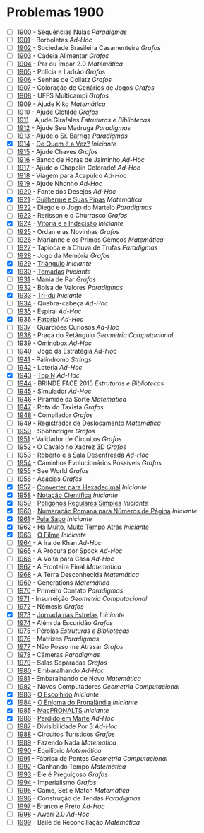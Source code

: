 # Problemas 1900

  - [ ]  [1900](https://www.urionlinejudge.com.br/judge/pt/problems/view/1900) - Sequências Nulas *Paradigmas*
  - [ ]  [1901](https://www.urionlinejudge.com.br/judge/pt/problems/view/1901) - Borboletas *Ad-Hoc*
  - [ ]  [1902](https://www.urionlinejudge.com.br/judge/pt/problems/view/1902) - Sociedade Brasileira Casamenteira *Grafos*
  - [ ]  [1903](https://www.urionlinejudge.com.br/judge/pt/problems/view/1903) - Cadeia Alimentar *Grafos*
  - [ ]  [1904](https://www.urionlinejudge.com.br/judge/pt/problems/view/1904) - Par ou Ímpar 2.0 *Matemática*
  - [ ]  [1905](https://www.urionlinejudge.com.br/judge/pt/problems/view/1905) - Polícia e Ladrão *Grafos*
  - [ ]  [1906](https://www.urionlinejudge.com.br/judge/pt/problems/view/1906) - Senhas de Collatz *Grafos*
  - [ ]  [1907](https://www.urionlinejudge.com.br/judge/pt/problems/view/1907) - Coloração de Cenários de Jogos *Grafos*
  - [ ]  [1908](https://www.urionlinejudge.com.br/judge/pt/problems/view/1908) - UFFS Multicampi *Grafos*
  - [ ]  [1909](https://www.urionlinejudge.com.br/judge/pt/problems/view/1909) - Ajude Kiko *Matemática*
  - [ ]  [1910](https://www.urionlinejudge.com.br/judge/pt/problems/view/1910) - Ajude Clotilde *Grafos*
  - [ ]  [1911](https://www.urionlinejudge.com.br/judge/pt/problems/view/1911) - Ajude Girafales *Estruturas e Bibliotecas*
  - [ ]  [1912](https://www.urionlinejudge.com.br/judge/pt/problems/view/1912) - Ajude Seu Madruga *Paradigmas*
  - [ ]  [1913](https://www.urionlinejudge.com.br/judge/pt/problems/view/1913) - Ajude o Sr. Barriga *Paradigmas*
  - [x]  [1914](https://www.urionlinejudge.com.br/judge/pt/problems/view/1914) - [De Quem é a Vez?](https://github.com/potigol/uoj-potigol/blob/master/src/1900/1914.poti) *Iniciante*
  - [ ]  [1915](https://www.urionlinejudge.com.br/judge/pt/problems/view/1915) - Ajude Chaves *Grafos*
  - [ ]  [1916](https://www.urionlinejudge.com.br/judge/pt/problems/view/1916) - Banco de Horas de Jaiminho *Ad-Hoc*
  - [ ]  [1917](https://www.urionlinejudge.com.br/judge/pt/problems/view/1917) - Ajude o Chapolin Colorado! *Ad-Hoc*
  - [ ]  [1918](https://www.urionlinejudge.com.br/judge/pt/problems/view/1918) - Viagem para Acapulco *Ad-Hoc*
  - [ ]  [1919](https://www.urionlinejudge.com.br/judge/pt/problems/view/1919) - Ajude Nhonho *Ad-Hoc*
  - [ ]  [1920](https://www.urionlinejudge.com.br/judge/pt/problems/view/1920) - Fonte dos Desejos *Ad-Hoc*
  - [x]  [1921](https://www.urionlinejudge.com.br/judge/pt/problems/view/1921) - [Guilherme e Suas Pipas](https://github.com/potigol/uoj-potigol/blob/master/src/1900/1921.poti) *Matemática*
  - [ ]  [1922](https://www.urionlinejudge.com.br/judge/pt/problems/view/1922) - Diego e o Jogo do Martelo *Paradigmas*
  - [ ]  [1923](https://www.urionlinejudge.com.br/judge/pt/problems/view/1923) - Rerisson e o Churrasco *Grafos*
  - [x]  [1924](https://www.urionlinejudge.com.br/judge/pt/problems/view/1924) - [Vitória e a Indecisão](https://github.com/potigol/uoj-potigol/blob/master/src/1900/1924.poti) *Iniciante*
  - [ ]  [1925](https://www.urionlinejudge.com.br/judge/pt/problems/view/1925) - Ordan e as Novinhas *Grafos*
  - [ ]  [1926](https://www.urionlinejudge.com.br/judge/pt/problems/view/1926) - Marianne e os Primos Gêmeos *Matemática*
  - [ ]  [1927](https://www.urionlinejudge.com.br/judge/pt/problems/view/1927) - Tapioca e a Chuva de Trufas *Paradigmas*
  - [ ]  [1928](https://www.urionlinejudge.com.br/judge/pt/problems/view/1928) - Jogo da Memória *Grafos*
  - [x]  [1929](https://www.urionlinejudge.com.br/judge/pt/problems/view/1929) - [Triângulo](https://github.com/potigol/uoj-potigol/blob/master/src/1900/1929.poti) *Iniciante*
  - [x]  [1930](https://www.urionlinejudge.com.br/judge/pt/problems/view/1930) - [Tomadas](https://github.com/potigol/uoj-potigol/blob/master/src/1900/1930.poti) *Iniciante*
  - [ ]  [1931](https://www.urionlinejudge.com.br/judge/pt/problems/view/1931) - Mania de Par *Grafos*
  - [ ]  [1932](https://www.urionlinejudge.com.br/judge/pt/problems/view/1932) - Bolsa de Valores *Paradigmas*
  - [x]  [1933](https://www.urionlinejudge.com.br/judge/pt/problems/view/1933) - [Tri-du](https://github.com/potigol/uoj-potigol/blob/master/src/1900/1933.poti) *Iniciante*
  - [ ]  [1934](https://www.urionlinejudge.com.br/judge/pt/problems/view/1934) - Quebra-cabeça *Ad-Hoc*
  - [ ]  [1935](https://www.urionlinejudge.com.br/judge/pt/problems/view/1935) - Espiral *Ad-Hoc*
  - [x]  [1936](https://www.urionlinejudge.com.br/judge/pt/problems/view/1936) - [Fatorial](https://github.com/potigol/uoj-potigol/blob/master/src/1900/1936.poti) *Ad-Hoc*
  - [ ]  [1937](https://www.urionlinejudge.com.br/judge/pt/problems/view/1937) - Guardiões Curiosos *Ad-Hoc*
  - [ ]  [1938](https://www.urionlinejudge.com.br/judge/pt/problems/view/1938) - Praça do Retângulo *Geometria Computacional*
  - [ ]  [1939](https://www.urionlinejudge.com.br/judge/pt/problems/view/1939) - Ominobox *Ad-Hoc*
  - [ ]  [1940](https://www.urionlinejudge.com.br/judge/pt/problems/view/1940) - Jogo da Estratégia *Ad-Hoc*
  - [ ]  [1941](https://www.urionlinejudge.com.br/judge/pt/problems/view/1941) - Palíndromo *Strings*
  - [ ]  [1942](https://www.urionlinejudge.com.br/judge/pt/problems/view/1942) - Loteria *Ad-Hoc*
  - [x]  [1943](https://www.urionlinejudge.com.br/judge/pt/problems/view/1943) - [Top N](https://github.com/potigol/uoj-potigol/blob/master/src/1900/1943.poti) *Ad-Hoc*
  - [ ]  [1944](https://www.urionlinejudge.com.br/judge/pt/problems/view/1944) - BRINDE FACE 2015 *Estruturas e Bibliotecas*
  - [ ]  [1945](https://www.urionlinejudge.com.br/judge/pt/problems/view/1945) - Simulador *Ad-Hoc*
  - [ ]  [1946](https://www.urionlinejudge.com.br/judge/pt/problems/view/1946) - Pirâmide da Sorte *Matemática*
  - [ ]  [1947](https://www.urionlinejudge.com.br/judge/pt/problems/view/1947) - Rota do Taxista *Grafos*
  - [ ]  [1948](https://www.urionlinejudge.com.br/judge/pt/problems/view/1948) - Compilador *Grafos*
  - [ ]  [1949](https://www.urionlinejudge.com.br/judge/pt/problems/view/1949) - Registrador de Deslocamento *Matemática*
  - [ ]  [1950](https://www.urionlinejudge.com.br/judge/pt/problems/view/1950) - Spöhndriger *Grafos*
  - [ ]  [1951](https://www.urionlinejudge.com.br/judge/pt/problems/view/1951) - Validador de Circuitos *Grafos*
  - [ ]  [1952](https://www.urionlinejudge.com.br/judge/pt/problems/view/1952) - O Cavalo no Xadrez 3D *Grafos*
  - [ ]  [1953](https://www.urionlinejudge.com.br/judge/pt/problems/view/1953) - Roberto e a Sala Desenfreada *Ad-Hoc*
  - [ ]  [1954](https://www.urionlinejudge.com.br/judge/pt/problems/view/1954) - Caminhos Evolucionários Possíveis *Grafos*
  - [ ]  [1955](https://www.urionlinejudge.com.br/judge/pt/problems/view/1955) - See World *Grafos*
  - [ ]  [1956](https://www.urionlinejudge.com.br/judge/pt/problems/view/1956) - Acácias *Grafos*
  - [x]  [1957](https://www.urionlinejudge.com.br/judge/pt/problems/view/1957) - [Converter para Hexadecimal](https://github.com/potigol/uoj-potigol/blob/master/src/1900/1957.poti) *Iniciante*
  - [x]  [1958](https://www.urionlinejudge.com.br/judge/pt/problems/view/1958) - [Notação Científica](https://github.com/potigol/uoj-potigol/blob/master/src/1900/1958.poti) *Iniciante*
  - [x]  [1959](https://www.urionlinejudge.com.br/judge/pt/problems/view/1959) - [Polígonos Regulares Simples](https://github.com/potigol/uoj-potigol/blob/master/src/1900/1959.poti) *Iniciante*
  - [x]  [1960](https://www.urionlinejudge.com.br/judge/pt/problems/view/1960) - [Numeração Romana para Números de Página](https://github.com/potigol/uoj-potigol/blob/master/src/1900/1960.poti) *Iniciante*
  - [x]  [1961](https://www.urionlinejudge.com.br/judge/pt/problems/view/1961) - [Pula Sapo](https://github.com/potigol/uoj-potigol/blob/master/src/1900/1961.poti) *Iniciante*
  - [x]  [1962](https://www.urionlinejudge.com.br/judge/pt/problems/view/1962) - [Há Muito, Muito Tempo Atrás](https://github.com/potigol/uoj-potigol/blob/master/src/1900/1962.poti) *Iniciante*
  - [x]  [1963](https://www.urionlinejudge.com.br/judge/pt/problems/view/1963) - [O Filme](https://github.com/potigol/uoj-potigol/blob/master/src/1900/1963.poti) *Iniciante*
  - [ ]  [1964](https://www.urionlinejudge.com.br/judge/pt/problems/view/1964) - A Ira de Khan *Ad-Hoc*
  - [ ]  [1965](https://www.urionlinejudge.com.br/judge/pt/problems/view/1965) - A Procura por Spock *Ad-Hoc*
  - [ ]  [1966](https://www.urionlinejudge.com.br/judge/pt/problems/view/1966) - A Volta para Casa *Ad-Hoc*
  - [ ]  [1967](https://www.urionlinejudge.com.br/judge/pt/problems/view/1967) - A Fronteira Final *Matemática*
  - [ ]  [1968](https://www.urionlinejudge.com.br/judge/pt/problems/view/1968) - A Terra Desconhecida *Matemática*
  - [ ]  [1969](https://www.urionlinejudge.com.br/judge/pt/problems/view/1969) - Generations *Matemática*
  - [ ]  [1970](https://www.urionlinejudge.com.br/judge/pt/problems/view/1970) - Primeiro Contato *Paradigmas*
  - [ ]  [1971](https://www.urionlinejudge.com.br/judge/pt/problems/view/1971) - Insurreição *Geometria Computacional*
  - [ ]  [1972](https://www.urionlinejudge.com.br/judge/pt/problems/view/1972) - Nêmesis *Grafos*
  - [x]  [1973](https://www.urionlinejudge.com.br/judge/pt/problems/view/1973) - [Jornada nas Estrelas](https://github.com/potigol/uoj-potigol/blob/master/src/1900/1973.poti) *Iniciante*
  - [ ]  [1974](https://www.urionlinejudge.com.br/judge/pt/problems/view/1974) - Além da Escuridão *Grafos*
  - [ ]  [1975](https://www.urionlinejudge.com.br/judge/pt/problems/view/1975) - Pérolas *Estruturas e Bibliotecas*
  - [ ]  [1976](https://www.urionlinejudge.com.br/judge/pt/problems/view/1976) - Matrizes *Paradigmas*
  - [ ]  [1977](https://www.urionlinejudge.com.br/judge/pt/problems/view/1977) - Não Posso me Atrasar *Grafos*
  - [ ]  [1978](https://www.urionlinejudge.com.br/judge/pt/problems/view/1978) - Câmeras *Paradigmas*
  - [ ]  [1979](https://www.urionlinejudge.com.br/judge/pt/problems/view/1979) - Salas Separadas *Grafos*
  - [ ]  [1980](https://www.urionlinejudge.com.br/judge/pt/problems/view/1980) - Embaralhando *Ad-Hoc*
  - [ ]  [1981](https://www.urionlinejudge.com.br/judge/pt/problems/view/1981) - Embaralhando de Novo *Matemática*
  - [ ]  [1982](https://www.urionlinejudge.com.br/judge/pt/problems/view/1982) - Novos Computadores *Geometria Computacional*
  - [x]  [1983](https://www.urionlinejudge.com.br/judge/pt/problems/view/1983) - [O Escolhido](https://github.com/potigol/uoj-potigol/blob/master/src/1900/1983.poti) *Iniciante*
  - [x]  [1984](https://www.urionlinejudge.com.br/judge/pt/problems/view/1984) - [O Enigma do Pronalândia](https://github.com/potigol/uoj-potigol/blob/master/src/1900/1984.poti) *Iniciante*
  - [x]  [1985](https://www.urionlinejudge.com.br/judge/pt/problems/view/1985) - [MacPRONALTS](https://github.com/potigol/uoj-potigol/blob/master/src/1900/1985.poti) *Iniciante*
  - [x]  [1986](https://www.urionlinejudge.com.br/judge/pt/problems/view/1986) - [Perdido em Marte](https://github.com/potigol/uoj-potigol/blob/master/src/1900/1986.poti) *Ad-Hoc*
  - [ ]  [1987](https://www.urionlinejudge.com.br/judge/pt/problems/view/1987) - Divisibilidade Por 3 *Ad-Hoc*
  - [ ]  [1988](https://www.urionlinejudge.com.br/judge/pt/problems/view/1988) - Circuitos Turísticos *Grafos*
  - [ ]  [1989](https://www.urionlinejudge.com.br/judge/pt/problems/view/1989) - Fazendo Nada *Matemática*
  - [ ]  [1990](https://www.urionlinejudge.com.br/judge/pt/problems/view/1990) - Equilíbrio *Matemática*
  - [ ]  [1991](https://www.urionlinejudge.com.br/judge/pt/problems/view/1991) - Fábrica de Pontes *Geometria Computacional*
  - [ ]  [1992](https://www.urionlinejudge.com.br/judge/pt/problems/view/1992) - Ganhando Tempo *Matemática*
  - [ ]  [1993](https://www.urionlinejudge.com.br/judge/pt/problems/view/1993) - Ele é Preguiçoso *Grafos*
  - [ ]  [1994](https://www.urionlinejudge.com.br/judge/pt/problems/view/1994) - Imperialismo *Grafos*
  - [ ]  [1995](https://www.urionlinejudge.com.br/judge/pt/problems/view/1995) - Game, Set e Match *Matemática*
  - [ ]  [1996](https://www.urionlinejudge.com.br/judge/pt/problems/view/1996) - Construção de Tendas *Paradigmas*
  - [ ]  [1997](https://www.urionlinejudge.com.br/judge/pt/problems/view/1997) - Branco e Preto *Ad-Hoc*
  - [ ]  [1998](https://www.urionlinejudge.com.br/judge/pt/problems/view/1998) - Awari 2.0 *Ad-Hoc*
  - [ ]  [1999](https://www.urionlinejudge.com.br/judge/pt/problems/view/1999) - Baile de Reconciliação *Matemática*